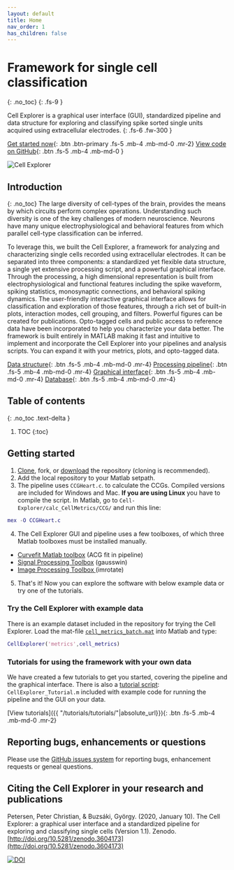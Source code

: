 ```yaml
---
layout: default
title: Home
nav_order: 1
has_children: false
---
```

# Framework for single cell classification
{: .no_toc}
{: .fs-9 }

Cell Explorer is a graphical user interface (GUI), standardized pipeline and data structure for exploring and classifying spike sorted single units acquired using extracellular electrodes.
{: .fs-6 .fw-300 }

[Get started now](#getting-started){: .btn .btn-primary .fs-5 .mb-4 .mb-md-0 .mr-2} [View code on GitHub](https://github.com/petersenpeter/Cell-Explorer){: .btn .fs-5 .mb-4 .mb-md-0 }

![Cell Explorer](https://buzsakilab.com/wp/wp-content/uploads/2019/11/Cell-Explorer-example.png)

## Introduction
{: .no_toc}
The large diversity of cell-types of the brain, provides the means by which circuits perform complex operations. Understanding such diversity is one of the key challenges of modern neuroscience. Neurons have many unique electrophysiological and behavioral features from which parallel cell-type classification can be inferred. 

To leverage this, we built the Cell Explorer, a framework for analyzing and characterizing single cells recorded using extracellular electrodes. It can be separated into three components: a standardized yet flexible data structure, a single yet extensive processing script, and a powerful graphical interface. Through the processing, a high dimensional representation is built from electrophysiological and functional features including the spike waveform, spiking statistics, monosynaptic connections, and behavioral spiking dynamics. The user-friendly interactive graphical interface allows for classification and exploration of those features, through a rich set of built-in plots, interaction modes, cell grouping, and filters. Powerful figures can be created for publications. Opto-tagged cells and public access to reference data have been incorporated to help you characterize your data better. The framework is built entirely in MATLAB making it fast and intuitive to implement and incorporate the Cell Explorer into your pipelines and analysis scripts. You can expand it with your metrics, plots, and opto-tagged data.

[Data structure]({{"/datastructure/data-structure/"|absolute_url}}){: .btn .fs-5 .mb-4 .mb-md-0 .mr-4} [Processing pipeline]({{"/pipeline/pipeline/"|absolute_url}}){: .btn .fs-5 .mb-4 .mb-md-0 .mr-4} [Graphical interface]({{"/interface/interface/"|absolute_url}}){: .btn .fs-5 .mb-4 .mb-md-0 .mr-4} [Database]({{"/database/database/"|absolute_url}}){: .btn .fs-5 .mb-4 .mb-md-0 .mr-4}

## Table of contents
{: .no_toc .text-delta }

1. TOC
{:toc}

## Getting started
1. [Clone](x-github-client://openRepo/https://github.com/petersenpeter/Cell-Explorer), fork, or [download](https://github.com/petersenpeter/Cell-Explorer/archive/master.zip) the repository (cloning is recommended).
2. Add the local repository to your Matlab setpath. 
3. The pipeline uses `CCGHeart.c`. to calculate the CCGs. Compiled versions are included for Windows and Mac. __If you are using Linux__ you have to compile the script. In Matlab, go to `Cell-Explorer/calc_CellMetrics/CCG/` and run this line:
```m
mex -O CCGHeart.c
```
4. The Cell Explorer GUI and pipeline uses a few toolboxes, of which three Matlab toolboxes must be installed manually.
  * [Curvefit Matlab toolbox](https://www.mathworks.com/help/curvefit/index.html?s_cid=doc_ftr) (ACG fit in pipeline)
  * [Signal Processing Toolbox](https://www.mathworks.com/help/signal/index.html?s_tid=CRUX_lftnav) (gausswin)
  * [Image Processing Toolbox ](https://www.mathworks.com/products/image.html) (imrotate)

5. That's it! Now you can explore the software with below example data or try one of the tutorials.

### Try the Cell Explorer with example data
There is an example dataset included in the repository for trying the Cell Explorer. Load the mat-file [`cell_metrics_batch.mat`](https://github.com/petersenpeter/Cell-Explorer/blob/master/LoadCellMetricsBatch.m) into Matlab and type:
```m
CellExplorer('metrics',cell_metrics)
```

### Tutorials for using the framework with your own data 
We have created a few tutorials to get you started, covering the pipeline and the graphical interface. There is also a [tutorial script](https://github.com/petersenpeter/Cell-Explorer/blob/master/tutorials/CellExplorer_Tutorial.m): `CellExplorer_Tutorial.m` included with example code for running the pipeline and the GUI on your data.

[View tutorials]({{ "/tutorials/tutorials/"|absolute_url}}){: .btn .fs-5 .mb-4 .mb-md-0 .mr-2}

## Reporting bugs, enhancements or questions
Please use the [GitHub issues system](https://github.com/petersenpeter/Cell-Explorer/issues) for reporting bugs, enhancement requests or geneal questions.

## Citing the Cell Explorer in your research and publications

Petersen, Peter Christian, & Buzsáki, György. (2020, January 10). The Cell Explorer: a graphical user interface and a standardized pipeline for exploring and classifying single cells (Version 1.1). Zenodo. [http://doi.org/10.5281/zenodo.3604173](http://doi.org/10.5281/zenodo.3604173)

[![DOI](https://zenodo.org/badge/DOI/10.5281/zenodo.3604173.svg)](https://doi.org/10.5281/zenodo.3604173)

